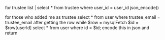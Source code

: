 for trustee list |
select * from trustee where user_id = user_id
json_encode() 

for those who added me as trustee
select * from user where trustee_email = trustee_email
 after getting the row
 while $row = mysqlFetch
    $id = $row[userId]
    select * from user where id = $id;
    encode this in json and return

